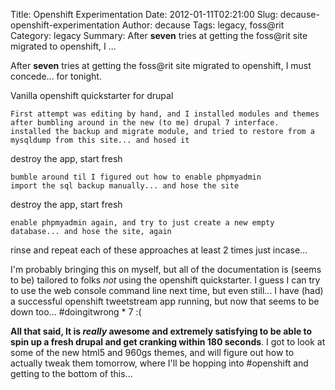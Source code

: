 Title: Openshift Experimentation
Date: 2012-01-11T02:21:00
Slug: decause-openshift-experimentation
Author: decause
Tags: legacy, foss@rit
Category: legacy
Summary: After **seven** tries at getting the foss@rit site migrated to openshift, I ... 

After **seven** tries at getting the foss@rit site migrated to openshift, I
must concede... for tonight.

Vanilla openshift quickstarter for drupal

    First attempt was editing by hand, and I installed modules and themes after bumbling around in the new (to me) drupal 7 interface.
    installed the backup and migrate module, and tried to restore from a mysqldump from this site... and hosed it
destroy the app, start fresh

    bumble around til I figured out how to enable phpmyadmin
    import the sql backup manually... and hose the site
destroy the app, start fresh

    enable phpmyadmin again, and try to just create a new empty database... and hose the site, again
rinse and repeat each of these approaches at least 2 times just incase...

I'm probably bringing this on myself, but all of the documentation is (seems
to be) tailored to folks *not* using the openshift quickstarter. I guess I can
try to use the web console command line next time, but even still... I have
(had) a successful openshift tweetstream app running, but now that seems to be
down too... #doingitwrong * 7 :(

**All that said, It is *really* awesome and extremely satisfying to be able to spin up a fresh drupal and get cranking within 180 seconds**. I got to look at some of the new html5 and 960gs themes, and will figure out how to actually tweak them tomorrow, where I'll be hopping into #openshift and getting to the bottom of this...

